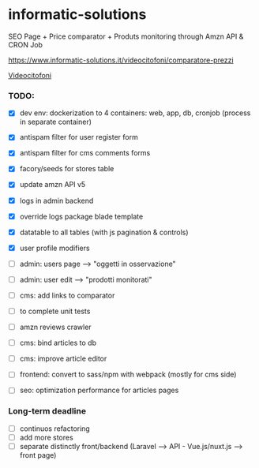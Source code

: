 # informatic-solutions
SEO Page + Price comparator + Produts monitoring through Amzn API & CRON Job

https://www.informatic-solutions.it/videocitofoni/comparatore-prezzi 

<a href="https://www.informatic-solutions.it/videocitofoni" rel="follow">Videocitofoni</a>

### TODO:

- [x] dev env: dockerization to 4 containers: web, app, db, cronjob (process in separate container)
- [x] antispam filter for user register form
- [x] antispam filter for cms comments forms
- [x] facory/seeds for stores table
- [x] update amzn API v5
- [x] logs in admin backend
- [x] override logs package blade template
- [x] datatable to all tables (with js pagination & controls)
- [x] user profile modifiers
- [ ] admin: users page --> "oggetti in osservazione"
- [ ] admin: user edit --> "prodotti monitorati"
- [ ] cms: add links to comparator
- [ ] to complete unit tests
- [ ] amzn reviews crawler
- [ ] cms: bind articles to db
- [ ] cms: improve article editor
- [ ] frontend: convert to sass/npm with webpack (mostly for cms side)
- [ ] seo: optimization performance for articles pages







### Long-term deadline

- [ ] continuos refactoring
- [ ] add more stores
- [ ] separate distinctly front/backend (Laravel --> API - Vue.js/nuxt.js --> front page)
